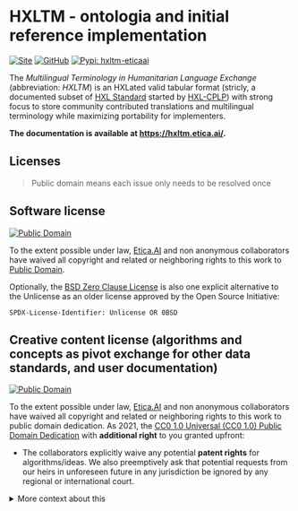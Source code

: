 # HXLTM - ontologia and initial reference implementation
[![Site](https://img.shields.io/badge/Site-hxltm.etica.ai-blue[Site] "Site")](https://hxltm.etica.ai/)
[![GitHub](https://img.shields.io/badge/GitHub-EticaAI%2Fhxltm-lightgrey?logo=github&style=social[EticaAI/hxltm] "GitHub")](https://github.com/EticaAI/hxltm)
[![Pypi: hxltm-eticaai](https://img.shields.io/badge/python%20pypi-hxltm--eticaai-brightgreen[Python] 
 "Pypi: hxltm-eticaai")](https://pypi.org/project/hxltm-eticaai/)

The _Multilingual Terminology in Humanitarian Language Exchange_
(abbreviation: _HXLTM_) is an HXLated valid tabular format (stricly, a
documented subset of [HXL Standard](https://hxlstandard.org/[HXL]) started by
[HXL-CPLP](https://github.com/HXL-CPLP)) with strong focus to store community
contributed translations and multilingual terminology while maximizing
portability for implementers.

**The documentation is available at <https://hxltm.etica.ai/>.**

<!--
---

Multilingual Terminology in Humanitarian Language Exchange (HXLTM) - Ontologia and reference implementation

Quickstart

- <https://hxltm.etica.ai/>

```bash
pip install hxltm-eticaai
```

---

(like via use of `+hxltmcli+` to export to
Excel, +++<abbr title="XML Localization Interchange File Format">XLIFF</abbr>+++,
+++<abbr title="Translation Memory eXchange">TMX</abbr>+++,
+++<abbr title="TermBase eXchange">TBX</abbr>+++,
+++<abbr title="Universal Terminology eXchange">UTX</abbr>+++, JSON, CSV,
link:archivum/[and more!]



**[monorepo split not finished] See https://github.com/EticaAI/HXL-Data-Science-file-formats/issues/25**

- <https://hxltm.etica.ai/>

```bash
pip install hxltm-eticaai
```
-->

<!--

> TODO:
> - https://github.com/darshandsoni/asciidoctor-skins
> - https://github.com/coveooss/json-schema-for-humans
> - https://github.com/ymyzk/tox-gh-actions
> - re-add UNLICENSE
> - re-add dedicated tests with tox
> - documentation with one of the following:
>   - https://docs.antora.org/ / https://antora.org/
>   - https://github.com/manoelcampos/asciidoctor-ghpages-action
> - documentation that could be localized?
>   - https://github.com/OpenRefine/OpenRefine/issues/2273#issuecomment-574415046

- https://hxltm.etica.ai
- https://eticaai.github.io/hxltm/

-->

## Licenses

> Public domain means each issue only needs to be resolved once

## Software license

[![Public Domain](https://i.creativecommons.org/p/zero/1.0/88x31.png)](UNLICENSE)

To the extent possible under law, [Etica.AI](https://github.com/EticaAI)
and non anonymous collaborators have waived all copyright and related or
neighboring rights to this work to [Public Domain](UNLICENSE).

Optionally, the [BSD Zero Clause License](https://spdx.org/licenses/0BSD.html)
is also one explicit alternative to the Unlicense as an older license approved
by the Open Source Initiative:

`SPDX-License-Identifier: Unlicense OR 0BSD`

## Creative content license (algorithms and concepts as pivot exchange for other data standards, and user documentation)

[![Public Domain](https://i.creativecommons.org/p/zero/1.0/88x31.png)](UNLICENSE)

To the extent possible under law, [Etica.AI](https://github.com/EticaAI)
and non anonymous collaborators have waived all copyright and related or
neighboring rights to this work to public domain dedication. As 2021, the
[CC0 1.0 Universal (CC0 1.0) Public Domain Dedication](https://creativecommons.org/publicdomain/zero/1.0/)
with **additional right** to you granted upfront:

- The collaborators explicitly waive any potential **patent rights** for
  algorithms/ideas. We also preemptively ask that potential requests from our
  heirs in unforeseen future in any jurisdiction be ignored by any regional or
  international court.

<details>
<summary>More context about this</summary>

This different license for creative content is mostly for lawyers who would
complain about use of Unlicense for creative content. More context (from the
point of open source) on waiving patent rigths explicitly (since no better license for
creative content do exist) is here: <https://opensource.org/faq#cc-zero>.

There is no interest by ourselves to do _patent troll_ (for monetary gain)
or allow abuse copyrights (to enforce companies, organizations, o
governments) even if:

- we directly strongly disagree
- some entity try to use us as proxy to enforce us some sort of boycott to any
  other entity.

Note that data exchange on humanitarian context, even outside global-like
war-time, already is quite complex and the need of accurate linguistic content
conversion still even more critical to not have know errors. While the idea of
stories behind cases like the "_黙殺_" ("_mokusatsu_") are disputable, the
modern tooling to deal with multilingual terminology (including used to
create dictionaries) is prone to human error.

</details>

<!--
  ## Licenses for trademarks, terms, etc
  ### Comments
-->